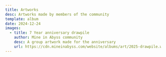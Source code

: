 ```yaml
---
title: Artworks
desc: Artworks made by members of the community
template: album
date: 2024-12-24
images:
  - title: 7 Year anniversary drawpile
    author: Mine in Abyss community
    desc: A group artwork made for the anniversary
    url: https://cdn.mineinabyss.com/website/albums/art/2025-drawpile.webp
---
```

